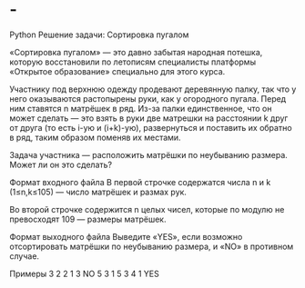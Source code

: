 # -
Python
Решение задачи:
Сортировка пугалом

«Сортировка пугалом» — это давно забытая народная потешка, которую восстановили по летописям специалисты платформы «Открытое образование» специально для этого курса.

Участнику под верхнюю одежду продевают деревянную палку, так что у него оказываются растопырены руки, как у огородного пугала. Перед ним ставятся n матрёшек в ряд. Из-за палки единственное, что он может сделать — это взять в руки две матрешки на расстоянии k друг от друга (то есть i-ую и (i+k)-ую), развернуться и поставить их обратно в ряд, таким образом поменяв их местами.

Задача участника — расположить матрёшки по неубыванию размера. Может ли он это сделать?

Формат входного файла
В первой строчке содержатся числа n и k (1≤n,k≤105) — число матрёшек и размах рук.

Во второй строчке содержится n целых чисел, которые по модулю не превосходят 109 — размеры матрёшек.

Формат выходного файла
Выведите «YES», если возможно отсортировать матрёшки по неубыванию размера, и «NO» в противном случае.

Примеры
3 2
2 1 3	NO
5 3
1 5 3 4 1	YES
